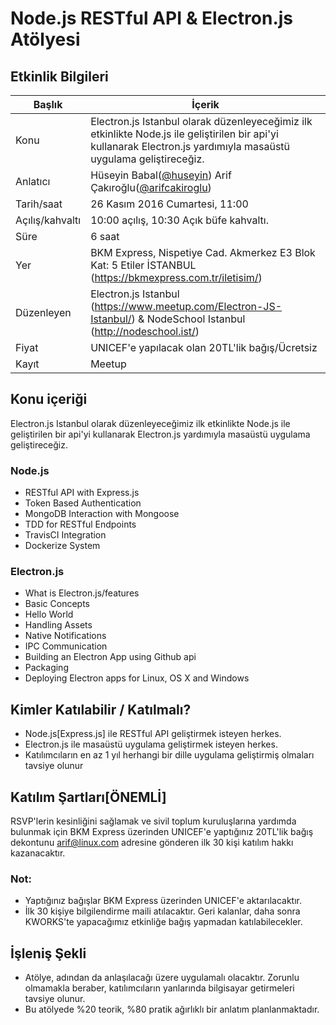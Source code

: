 # Node.js RESTful API & Electron.js Atölyesi

## Etkinlik Bilgileri

Başlık | İçerik
--- | ---
Konu | Electron.js Istanbul olarak düzenleyeceğimiz ilk etkinlikte Node.js ile geliştirilen bir api'yi kullanarak Electron.js yardımıyla masaüstü uygulama geliştireceğiz.
Anlatıcı |	Hüseyin Babal([@huseyin](https://github.com/huseyinbabal)) Arif Çakıroğlu([@arifcakiroglu](https://github.com/arifcakiroglu))
Tarih/saat	| 26 Kasım 2016 Cumartesi, 11:00
Açılış/kahvaltı | 10:00 açılış, 10:30 Açık büfe kahvaltı.
Süre	|	6 saat
Yer	|	BKM Express, Nispetiye Cad. Akmerkez E3 Blok Kat: 5 Etiler İSTANBUL (https://bkmexpress.com.tr/iletisim/)
Düzenleyen	| Electron.js Istanbul (https://www.meetup.com/Electron-JS-Istanbul/) & NodeSchool Istanbul (http://nodeschool.ist/)
Fiyat | UNICEF'e yapılacak olan 20TL'lik bağış/Ücretsiz
Kayıt | Meetup


## Konu içeriği
Electron.js Istanbul olarak düzenleyeceğimiz ilk etkinlikte Node.js ile geliştirilen bir api'yi kullanarak Electron.js yardımıyla masaüstü uygulama geliştireceğiz.

### Node.js

* RESTful API with Express.js
* Token Based Authentication
* MongoDB Interaction with Mongoose
* TDD for RESTful Endpoints
* TravisCI Integration
* Dockerize System


### Electron.js 

* What is Electron.js/features
* Basic Concepts
* Hello World
* Handling Assets
* Native Notifications
* IPC Communication
* Building an Electron App using Github api
* Packaging
* Deploying Electron apps for Linux, OS X and Windows
 
## Kimler Katılabilir / Katılmalı?
* Node.js[Express.js] ile  RESTful API geliştirmek isteyen herkes.
* Electron.js ile masaüstü uygulama geliştirmek isteyen herkes.
* Katılımcıların en az 1 yıl herhangi bir dille uygulama geliştirmiş olmaları tavsiye olunur

## Katılım Şartları[ÖNEMLİ]

RSVP'lerin kesinliğini sağlamak ve sivil toplum kuruluşlarına yardımda bulunmak için BKM Express üzerinden UNICEF'e yaptığınız 20TL'lik bağış dekontunu arif@linux.com adresine gönderen ilk 30 kişi katılım hakkı kazanacaktır. 

### Not: 
* Yaptığınız bağışlar BKM Express üzerinden UNICEF'e aktarılacaktır.
* İlk 30 kişiye bilgilendirme maili atılacaktır. Geri kalanlar, daha sonra KWORKS'te yapacağımız etkinliğe bağış yapmadan katılabilecekler.


## İşleniş Şekli
* Atölye, adından da anlaşılacağı üzere uygulamalı olacaktır. Zorunlu olmamakla beraber, katılımcıların yanlarında bilgisayar getirmeleri tavsiye olunur.
* Bu atölyede %20 teorik, %80 pratik ağırlıklı bir anlatım planlanmaktadır.

